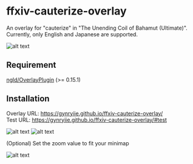 # ffxiv-cauterize-overlay
An overlay for "cauterize" in "The Unending Coil of Bahamut (Ultimate)".  
Currently, only English and Japanese are supported.

![alt text](https://cdn.discordapp.com/attachments/796991884362645505/832621162051797072/mspaint_KzmWypYDiK.png)
## Requirement
[ngld/OverlayPlugin](https://github.com/ngld/OverlayPlugin/) (>= 0.15.1)

## Installation
Overlay URL: https://gynryiie.github.io/ffxiv-cauterize-overlay/  
Test URL: https://gynryiie.github.io/ffxiv-cauterize-overlay/#test

![alt text](https://cdn.discordapp.com/attachments/796991884362645505/831167049224159272/mspaint_tCUkcc5st8.png)
![alt text](https://cdn.discordapp.com/attachments/796991884362645505/831170984270102528/mspaint_jBlA9Sx5ux.png)

(Optional) Set the zoom value to fit your minimap

![alt text](https://cdn.discordapp.com/attachments/796991884362645505/831171729345871982/mspaint_jvzbmkTXNw.png)
